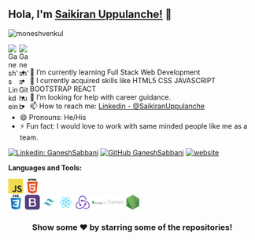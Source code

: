 ## Hola, I'm [Saikiran Uppulanche!](https://saikiranuppulancheportfolio.netlify.app/) 👋

<p align="left"> <img src="https://komarev.com/ghpvc/?username=iampawan&label=Views&color=blue&style=plastic" alt="moneshvenkul" /> </p>


<a href="https://www.linkedin.com/in/saikiran-uppulanche-a951081a5/">
  <img align="left" alt="Ganesh's Linkdein" width="22px" src="https://cdn.jsdelivr.net/npm/simple-icons@v3/icons/linkedin.svg" />
</a>
<a href="https://github.com/SaikiranUppulanche">
  <img align="left" alt="Ganesh's Github" width="22px" src="https://cdn.jsdelivr.net/npm/simple-icons@v3/icons/github.svg" />
</a>

<br/>
<br/>



- 🔭 I’m currently learning Full Stack Web Development
- 🌱 I currently acquired skills like HTML5 CSS JAVASCRIPT BOOTSTRAP REACT 
- 🤔 I’m looking for help with career guidance.
- 📫 How to reach me: [Linkedin - @SaikiranUppulanche](https://www.linkedin.com/in/saikiran-uppulanche-a951081a5/) 
- 😄 Pronouns: He/His
- ⚡ Fun fact: I would love to work with same minded people like me as a team.

[![Linkedin: GaneshSabbani](https://img.shields.io/badge/-GaneshSabbani-blue?style=flat-square&logo=Linkedin&logoColor=white&link=https://www.linkedin.com/in/ganesh-sabbani63/)](https://www.linkedin.com/in/saikiran-uppulanche-a951081a5/)
[![GitHub GaneshSabbani](https://img.shields.io/github/followers/iampawan?label=FollowMeHere&style=social)](https://github.com/SaikiranUppulanche)
[![website](https://img.shields.io/badge/PortfolioWebsite-GaneshSabbani.live-2648ff?style=flat-square&logo=google-chrome)](https://saikiranuppulancheportfolio.netlify.app/)


**Languages and Tools:**  

<code><img height="30" src="https://raw.githubusercontent.com/github/explore/80688e429a7d4ef2fca1e82350fe8e3517d3494d/topics/javascript/javascript.png"></code>
<code><img height="30" src="https://raw.githubusercontent.com/github/explore/80688e429a7d4ef2fca1e82350fe8e3517d3494d/topics/html/html.png"></code>  
<code><img height="30" src="https://raw.githubusercontent.com/github/explore/80688e429a7d4ef2fca1e82350fe8e3517d3494d/topics/css/css.png"></code>
<code><img height="30" src="https://raw.githubusercontent.com/github/explore/80688e429a7d4ef2fca1e82350fe8e3517d3494d/topics/bootstrap/bootstrap.png"></code>
<code><img height="30" src="https://raw.githubusercontent.com/github/explore/80688e429a7d4ef2fca1e82350fe8e3517d3494d/topics/tailwind/tailwind.png"></code>
<code><img height="30" src="https://raw.githubusercontent.com/github/explore/80688e429a7d4ef2fca1e82350fe8e3517d3494d/topics/react/react.png"></code>
<code><img height="30" src="https://raw.githubusercontent.com/github/explore/80688e429a7d4ef2fca1e82350fe8e3517d3494d/topics/redux/redux.png"></code>
<code><img height="30" src="https://raw.githubusercontent.com/github/explore/80688e429a7d4ef2fca1e82350fe8e3517d3494d/topics/mongodb/mongodb.png"></code>
<code><img height="30" src="https://raw.githubusercontent.com/github/explore/80688e429a7d4ef2fca1e82350fe8e3517d3494d/topics/express/express.png"></code>
<code><img height="30" src="https://raw.githubusercontent.com/github/explore/80688e429a7d4ef2fca1e82350fe8e3517d3494d/topics/nodejs/nodejs.png"></code>



<div align="center">

### Show some ❤ by starring some of the repositories!

</div>

